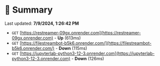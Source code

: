 # 📖 Summary
Last updated: **7/9/2024, 1:26:42 PM**

- `GET` [https://restreamer-09gx.onrender.com](https://restreamer-09gx.onrender.com) - **Up** (613ms)
- `GET` [https://filestreambot-b5k6.onrender.com/](https://filestreambot-b5k6.onrender.com/) - **Down** (115ms)
- `GET` [https://jupyterlab-python3-12-3.onrender.com](https://jupyterlab-python3-12-3.onrender.com) - **Down** (126ms)
